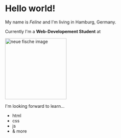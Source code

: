 # Hello world!

My name is _Feline_ and I'm living in Hamburg, Germany.

Currently I'm a **Web-Developement Student** at

<img src="https://wordpress.startsteps.org/wp-content/uploads/2022/02/neuefische@2x.png" alt="neue fische image" width="200"/>

I'm looking forward to learn...
- html
- css
- js
- & more

